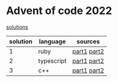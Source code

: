 # Advent of code 2022

[solutions](./solutions)

| solution | language | sources |
| - | - | - |
| 1 | ruby | [part1](./solutions/day1-part1.rb) [part2](./solutions/day1-part2.rb) |
| 2 | typescript | [part1](./solutions/day2-part1.ts) [part2](./solutions/day2-part2.ts) |
| 3 | c++ | [part1](./solutions/day3-part1.cc) [part2](./solutions/day3-part2.cc) |
